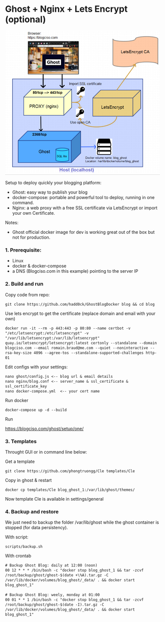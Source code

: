 # Ghost + Nginx + Lets Encrypt (optional)

![ghost.png](https://github.com/hadd0ck/GhostBlogDocker/raw/master/ghost.png)

Setup to deploy quickly your blogging platform:
- Ghost: easy way to publish your blog
- docker-compose: portable and powerful tool to deploy, running in one command. 
- Nginx: a web proxy with a free SSL certificate via LetsEncrypt or import your own Certificate.

Notes: 
- Ghost official docker image for dev is working great out of the box but not for production.



### 1. Prerequisite:
- Linux
- docker & docker-compose
- a DNS (Blogciso.com in this example) pointing to the server IP

### 2. Build and run

Copy code from repo:

    git clone https://github.com/hadd0ck/GhostBlogDocker blog && cd blog

Use lets encrypt to get the certificate (replace domain and email with your own)

    docker run -it --rm -p 443:443 -p 80:80 --name certbot -v "/etc/letsencrypt:/etc/letsencrypt" -v "/var/lib/letsencrypt:/var/lib/letsencrypt" quay.io/letsencrypt/letsencrypt:latest certonly --standalone --domain blogciso.com --email romain.braud@me.com --quiet --noninteractive --rsa-key-size 4096 --agree-tos --standalone-supported-challenges http-01


Edit configs with your settings:

     
    nano ghost/config.js <-- blog url & email details
    nano nginx/blog.conf <-- server_name & ssl_certificate & ssl_certificate_key
    nano docker-compose.yml  <-- your cert name

Run docker

    docker-compose up -d --build


Run 

https://blogciso.com/ghost/setup/one/

### 3. Templates

Throught GUI or in command line below:

Get a template

    git clone https://github.com/phongtruongg/Cle templates/Cle

Copy in ghost & restart
 
    docker cp templates/Cle blog_ghost_1:/var/lib/ghost/themes/

Now template Cle is available in settings/general


### 4. Backup and restore

We just need to backup the folder /var/lib/ghost while the ghost container is stopped (for data persistency).

With script:

    scripts/backup.sh

With crontab

```
# Backup Ghost Blog: daily at 12:00 (noon)
00 12 * * * /bin/bash -c "docker stop blog_ghost_1 && tar -zcvf /root/backup/ghost/ghost-$(date +\%A).tar.gz -C /var/lib/docker/volumes/blog_ghost/_data/ . && docker start blog_ghost_1"

# Backup Ghost Blog: weely, monday at 01:00
00 01 * * 1 /bin/bash -c "docker stop blog_ghost_1 && tar -zcvf /root/backup/ghost/ghost-$(date -I).tar.gz -C /var/lib/docker/volumes/blog_ghost/_data/ . && docker start blog_ghost_1"
```
